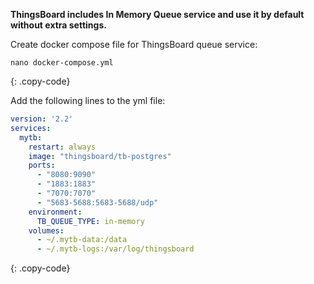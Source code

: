 **ThingsBoard includes In Memory Queue service and use it by default without extra settings.**

Create docker compose file for ThingsBoard queue service:

```text
nano docker-compose.yml
```
{: .copy-code}

Add the following lines to the yml file:

```yml
version: '2.2'
services:
  mytb:
    restart: always
    image: "thingsboard/tb-postgres"
    ports:
      - "8080:9090"
      - "1883:1883"
      - "7070:7070"
      - "5683-5688:5683-5688/udp"
    environment:
      TB_QUEUE_TYPE: in-memory
    volumes:
      - ~/.mytb-data:/data
      - ~/.mytb-logs:/var/log/thingsboard
```
{: .copy-code}

